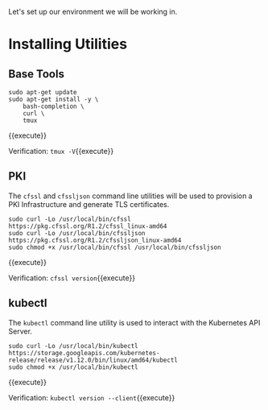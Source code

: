 Let's set up our environment we will be working in.

# Installing Utilities

## Base Tools

```
sudo apt-get update
sudo apt-get install -y \
	bash-completion \
	curl \
	tmux
```
{{execute}}

Verification: `tmux -V`{{execute}}

## PKI

The `cfssl` and `cfssljson` command line utilities will be used to provision a PKI Infrastructure and generate TLS certificates.

```
sudo curl -Lo /usr/local/bin/cfssl https://pkg.cfssl.org/R1.2/cfssl_linux-amd64
sudo curl -Lo /usr/local/bin/cfssljson https://pkg.cfssl.org/R1.2/cfssljson_linux-amd64
sudo chmod +x /usr/local/bin/cfssl /usr/local/bin/cfssljson
```
{{execute}}

Verification: `cfssl version`{{execute}}

## kubectl

The `kubectl` command line utility is used to interact with the Kubernetes API Server.

```
sudo curl -Lo /usr/local/bin/kubectl https://storage.googleapis.com/kubernetes-release/release/v1.12.0/bin/linux/amd64/kubectl
sudo chmod +x /usr/local/bin/kubectl
```
{{execute}}

Verification: `kubectl version --client`{{execute}}
